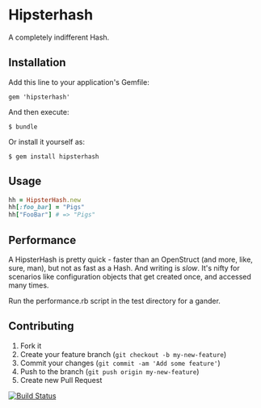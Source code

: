 # Hipsterhash

A completely indifferent Hash.

## Installation

Add this line to your application's Gemfile:

    gem 'hipsterhash'

And then execute:

    $ bundle

Or install it yourself as:

    $ gem install hipsterhash

## Usage

```ruby
hh = HipsterHash.new
hh[:foo_bar] = "Pigs"
hh["FooBar"] # => "Pigs"
```

## Performance

A HipsterHash is pretty quick - faster than an OpenStruct (and more, like,
sure, man), but not as fast as a Hash. And writing is *slow*. It's nifty for
scenarios like configuration objects that get created once, and accessed many
times.

Run the performance.rb script in the test directory for a gander.

## Contributing

1. Fork it
2. Create your feature branch (`git checkout -b my-new-feature`)
3. Commit your changes (`git commit -am 'Add some feature'`)
4. Push to the branch (`git push origin my-new-feature`)
5. Create new Pull Request

[![Build Status](https://travis-ci.org/bjjb/hipsterhash.svg?branch=master)](https://travis-ci.org/bjjb/hipsterhash)
